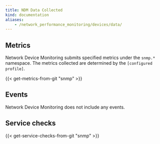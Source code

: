 ```yaml
---
title: NDM Data Collected
kind: documentation
aliases:
    - /network_performance_monitoring/devices/data/
---
```


## Metrics

Network Device Monitoring submits specified metrics under the `snmp.*` namespace. The metrics collected are determined by the `[configured profile]`.

{{< get-metrics-from-git "snmp" >}}

## Events

Network Device Monitoring does not include any events.

## Service checks

{{< get-service-checks-from-git "snmp" >}}
